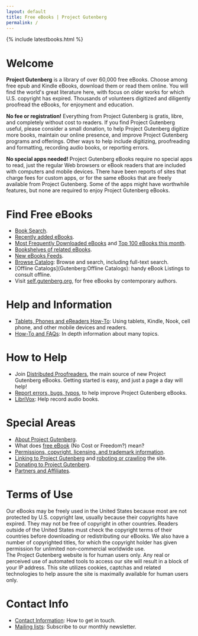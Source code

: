```yaml
---
layout: default
title: Free eBooks | Project Gutenberg
permalink: /
---
```


{% include latestbooks.html %}

Welcome
=======

**Project Gutenberg** is a library of over 60,000 free eBooks. Choose among free epub and Kindle eBooks, download them or read them online. You will find the world's great literature here, with focus on older works for which U.S. copyright has expired. Thousands of volunteers digitized and diligently proofread the eBooks, for enjoyment and education.

**No fee or registration!** Everything from Project Gutenberg is gratis, libre, and completely without cost to readers. If you find Project Gutenberg useful, please consider a small donation, to help Project Gutenberg digitize more books, maintain our online presence, and improve Project Gutenberg programs and offerings. Other ways to help include digitizing, proofreading and formatting, recording audio books, or reporting errors.

**No special apps needed!** Project Gutenberg eBooks require no special apps to read, just the regular Web browsers or eBook readers that are included with computers and mobile devices. There have been reports of sites that charge fees for custom apps, or for the same eBooks that are freely available from Project Gutenberg. Some of the apps might have worthwhile features, but none are required to enjoy Project Gutenberg eBooks. 

Find Free eBooks
================

- [Book Search](/ebooks/).
- [Recently added eBooks](/ebooks/search/?query=&submit_search=Search&sort_order=release_date).
- [Most Frequently Downloaded eBooks](/ebooks/search/?sort_order=downloads) and [Top 100 eBooks this month](/browse/scores/top).
- [Bookshelves of related eBooks](:Category:Bookshelf).
- [New eBooks Feeds](Gutenberg:Feeds).
- [Browse Catalog](/browse/): Browse and search, including full-text search.
- [Offline Catalogs](Gutenberg:Offline Catalogs): handy eBook Listings to consult offline.
- Visit [self.gutenberg.org](http://self.gutenberg.org), for free eBooks by contemporary authors.

Help and Information
====================

- [Tablets, Phones and eReaders How-To](/help/mobile.html): Using tablets, Kindle, Nook, cell phone, and other mobile devices and readers.
- [How-To and FAQs](/help/): In depth information about many topics.


How to Help
===========

- Join [Distributed Proofreaders](https://www.pgdp.net), the main source of new Project Gutenberg eBooks. Getting started is easy, and just a page a day will help!
- [Report errors, bugs, typos](/help/errata.html), to help improve Project Gutenberg eBooks.
- [LibriVox](https://librivox.org): Help record audio books.


Special Areas
=============

- [About Project Gutenberg](/about/).
- What does [free eBook](/about/background/free_ebook.html) (No Cost or Freedom?) mean?
- [Permissions, copyright, licensing, and trademark information](/policy/permission.html).
- [Linking to Project Gutenberg](/information/linking_pages.html) and [roboting or crawling](/policy/robot_access.html) the site.
- [Donating to Project Gutenberg](/donate/).
- [Partners and Affiliates](/about/partners_affiliates.html).


Terms of Use
============
<div class="box_shadow">
Our eBooks may be freely used in the United States because most are not protected by U.S. copyright law, usually because their copyrights have expired. They may not be free of copyright in other countries. Readers outside of the United States must check the copyright terms of their countries before downloading or redistributing our eBooks. We also have a number of copyrighted titles, for which the copyright holder has given permission for unlimited non-commercial worldwide use.

</div>
<div class="box_shadow">
The Project Gutenberg website is for human users only. Any real or perceived use of automated tools to access our site will result in a block of your IP address. This site utilizes cookies, captchas and related technologies to help assure the site is maximally available for human users only.
</div>

Contact Info
============

- [Contact Information](/about/contact_information.html): How to get in touch.
- [Mailing lists](https://lists.pglaf.org/): Subscribe to our monthly newsletter.

